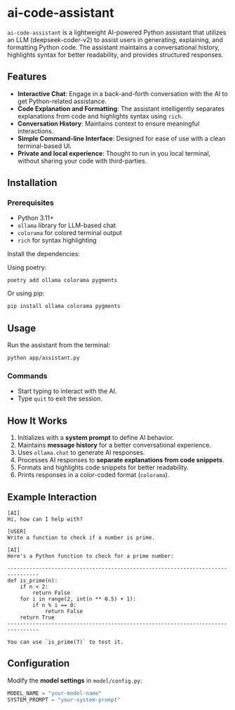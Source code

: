 # ai-code-assistant 

`ai-code-assistant`  is a lightweight AI-powered Python assistant that utilizes an LLM (deepseek-coder-v2) to assist users in generating, explaining, and formatting Python code. The assistant maintains a conversational history, highlights syntax for better readability, and provides structured responses.

## Features

- **Interactive Chat**: Engage in a back-and-forth conversation with the AI to get Python-related assistance.
- **Code Explanation and Formatting**: The assistant intelligently separates explanations from code and highlights syntax using `rich`.
- **Conversation History**: Maintains context to ensure meaningful interactions.
- **Simple Command-line Interface**: Designed for ease of use with a clean terminal-based UI.
- **Private and local experience**: Thought to run in you local terminal, without sharing your code with third-parties.

## Installation

### Prerequisites
- Python 3.11+
- `ollama` library for LLM-based chat
- `colorama` for colored terminal output
- `rich` for syntax highlighting

Install the dependencies:

Using poetry:
```
poetry add ollama colorama pygments
```
Or using pip:
```sh
pip install ollama colorama pygments
```

## Usage

Run the assistant from the terminal:
```sh
python app/assistant.py
```

### Commands
- Start typing to interact with the AI.
- Type `quit` to exit the session.

## How It Works

1. Initializes with a **system prompt** to define AI behavior.
2. Maintains **message history** for a better conversational experience.
3. Uses `ollama.chat` to generate AI responses.
4. Processes AI responses to **separate explanations from code snippets**.
5. Formats and highlights code snippets for better readability.
6. Prints responses in a color-coded format (`colorama`).

## Example Interaction

```
[AI]
Hi, how can I help with?

[USER]
Write a function to check if a number is prime.

[AI]
Here's a Python function to check for a prime number:

--------------------------------------------------------------------------------
def is_prime(n):
    if n < 2:
        return False
    for i in range(2, int(n ** 0.5) + 1):
        if n % i == 0:
            return False
    return True
--------------------------------------------------------------------------------

You can use `is_prime(7)` to test it.
```

## Configuration

Modify the **model settings** in `model/config.py`:
```python
MODEL_NAME = "your-model-name"
SYSTEM_PROMPT = "your-system-prompt"
```


